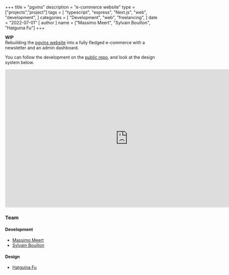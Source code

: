 +++
title = "pgvins"
description = "e-commerce website"
type = ["projects","project"]
tags = [
    "typescript",
    "express",
    "Next.js",
    "web",
    "development",
]
categories = [
    "Development",
    "web",
    "freelancing",
]
date = "2022-07-01"
[ author ]
  name = ["Massimo Meert", "Sylvain Bouillon", "Hatguina Fu"]
+++

**WIP** <br>
Rebuilding the [pgvins website](http://www.pgvins.be/) into a fully fledged e-commerce with a newsletter and an admin dashboard.

You can follow the development on the [public repo](https://github.com/boomee-pro/pgvins-monorepo), and look at the design system below.

<iframe style="border: 1px solid rgba(0, 0, 0, 0.1);" width="800" height="450" src="https://www.figma.com/embed?embed_host=share&url=https%3A%2F%2Fwww.figma.com%2Ffile%2FBqK8njVlXnVk6mOjO8pwhY%2Fpgvins%3Fnode-id%3D0%253A1" allowfullscreen></iframe>

### Team

#### Development

- [Massimo Meert](https://github.com/masmeert)
- [Sylvain Bouillon](https://github.com/fayrtrick)

#### Design

- [Hatguina Fu](https://www.linkedin.com/in/hatguinaf00/)
